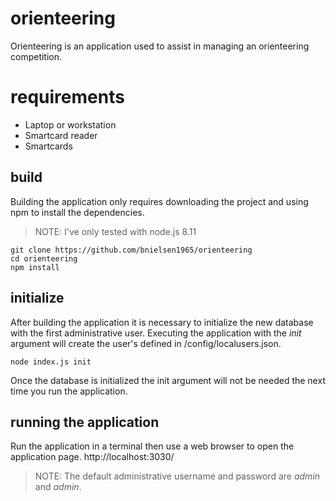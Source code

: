 # orienteering

Orienteering is an application used to assist in managing an orienteering competition.


# requirements

- Laptop or workstation
- Smartcard reader
- Smartcards


## build

Building the application only requires downloading the project and using npm
to install the dependencies.

> NOTE: I've only tested with node.js 8.11

```shell
git clone https://github.com/bnielsen1965/orienteering
cd orienteering
npm install
```


## initialize

After building the application it is necessary to initialize the new database
with the first administrative user. Executing the application with the *init*
argument will create the user's defined in /config/localusers.json.

```shell
node index.js init
```

Once the database is initialized the init argument will not be needed the next
time you run the application.


## running the application

Run the application in a terminal then use a web browser to open the application page.
 http://localhost:3030/

> NOTE: The default administrative username and password are *admin* and *admin*.
